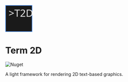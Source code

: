 <img alt="Term2D Icon" src="img/icon.svg" width="85"/>

# Term 2D

![Nuget](https://img.shields.io/nuget/v/MHernandez.Term2D)

A light framework for rendering 2D text-based graphics.